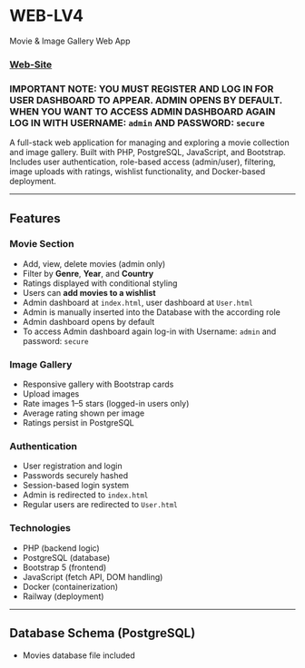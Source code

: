# WEB-LV4
  Movie & Image Gallery Web App
  ### [Web-Site](https://striking-luck-production.up.railway.app/)
  ### IMPORTANT NOTE: YOU MUST REGISTER AND LOG IN FOR USER DASHBOARD TO APPEAR. ADMIN OPENS BY DEFAULT. WHEN YOU WANT TO ACCESS ADMIN DASHBOARD AGAIN LOG IN WITH USERNAME: `admin` AND PASSWORD: `secure`
  
  

A full-stack web application for managing and exploring a movie collection and image gallery. Built with PHP, PostgreSQL, JavaScript, and Bootstrap. Includes user authentication, role-based access (admin/user), filtering, image uploads with ratings, wishlist functionality, and Docker-based deployment.

---
## Features

### Movie Section
- Add, view, delete movies (admin only)
- Filter by **Genre**, **Year**, and **Country**
- Ratings displayed with conditional styling
- Users can **add movies to a wishlist**
- Admin dashboard at `index.html`, user dashboard at `User.html`
- Admin is manually inserted into the Database with the according role
- Admin dashboard opens by default
- To access Admin dashboard again log-in with Username: `admin` and password: `secure`

### Image Gallery
- Responsive gallery with Bootstrap cards
- Upload images
- Rate images 1–5 stars (logged-in users only)
- Average rating shown per image
- Ratings persist in PostgreSQL

### Authentication
- User registration and login
- Passwords securely hashed
- Session-based login system
- Admin is redirected to `index.html`
- Regular users are redirected to `User.html`

### Technologies
- PHP (backend logic)
- PostgreSQL (database)
- Bootstrap 5 (frontend)
- JavaScript (fetch API, DOM handling)
- Docker (containerization)
- Railway (deployment)

---

## Database Schema (PostgreSQL)
- Movies database file included
